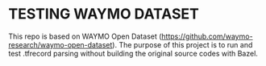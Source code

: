 # TESTING WAYMO DATASET
This repo is based on WAYMO Open Dataset (https://github.com/waymo-research/waymo-open-dataset). The purpose of this project is to run and test .tfrecord parsing without building the original source codes with Bazel.
